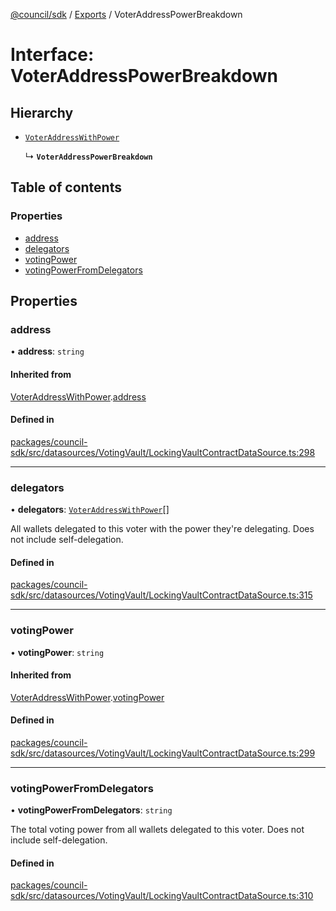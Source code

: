 [@council/sdk](../README.md) / [Exports](../modules.md) / VoterAddressPowerBreakdown

# Interface: VoterAddressPowerBreakdown

## Hierarchy

- [`VoterAddressWithPower`](VoterAddressWithPower.md)

  ↳ **`VoterAddressPowerBreakdown`**

## Table of contents

### Properties

- [address](VoterAddressPowerBreakdown.md#address)
- [delegators](VoterAddressPowerBreakdown.md#delegators)
- [votingPower](VoterAddressPowerBreakdown.md#votingpower)
- [votingPowerFromDelegators](VoterAddressPowerBreakdown.md#votingpowerfromdelegators)

## Properties

### address

• **address**: `string`

#### Inherited from

[VoterAddressWithPower](VoterAddressWithPower.md).[address](VoterAddressWithPower.md#address)

#### Defined in

[packages/council-sdk/src/datasources/VotingVault/LockingVaultContractDataSource.ts:298](https://github.com/element-fi/council-monorepo/blob/1bac428/packages/council-sdk/src/datasources/VotingVault/LockingVaultContractDataSource.ts#L298)

___

### delegators

• **delegators**: [`VoterAddressWithPower`](VoterAddressWithPower.md)[]

All wallets delegated to this voter with the power they're delegating. Does
not include self-delegation.

#### Defined in

[packages/council-sdk/src/datasources/VotingVault/LockingVaultContractDataSource.ts:315](https://github.com/element-fi/council-monorepo/blob/1bac428/packages/council-sdk/src/datasources/VotingVault/LockingVaultContractDataSource.ts#L315)

___

### votingPower

• **votingPower**: `string`

#### Inherited from

[VoterAddressWithPower](VoterAddressWithPower.md).[votingPower](VoterAddressWithPower.md#votingpower)

#### Defined in

[packages/council-sdk/src/datasources/VotingVault/LockingVaultContractDataSource.ts:299](https://github.com/element-fi/council-monorepo/blob/1bac428/packages/council-sdk/src/datasources/VotingVault/LockingVaultContractDataSource.ts#L299)

___

### votingPowerFromDelegators

• **votingPowerFromDelegators**: `string`

The total voting power from all wallets delegated to this voter. Does not
include self-delegation.

#### Defined in

[packages/council-sdk/src/datasources/VotingVault/LockingVaultContractDataSource.ts:310](https://github.com/element-fi/council-monorepo/blob/1bac428/packages/council-sdk/src/datasources/VotingVault/LockingVaultContractDataSource.ts#L310)
